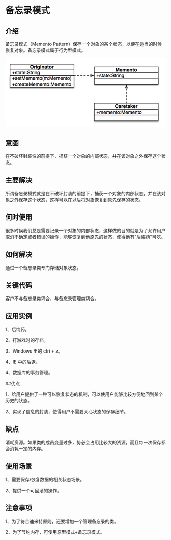 # 备忘录模式

## 介绍

备忘录模式（Memento Pattern）保存一个对象的某个状态，以便在适当的时候恢复对象。备忘录模式属于行为型模式。

![备忘录模式.png](备忘录模式.png)

## 意图

在不破坏封装性的前提下，捕获一个对象的内部状态，并在该对象之外保存这个状态。

## 主要解决

所谓备忘录模式就是在不破坏封装的前提下，捕获一个对象的内部状态，并在该对象之外保存这个状态，这样可以在以后将对象恢复到原先保存的状态。

## 何时使用

很多时候我们总是需要记录一个对象的内部状态，这样做的目的就是为了允许用户取消不确定或者错误的操作，能够恢复到他原先的状态，使得他有"后悔药"可吃。

## 如何解决

通过一个备忘录类专门存储对象状态。

## 关键代码

客户不与备忘录类耦合，与备忘录管理类耦合。

## 应用实例

1、后悔药。 

2、打游戏时的存档。 

3、Windows 里的 ctri + z。 

4、IE 中的后退。 

4、数据库的事务管理。

##优点 

1、给用户提供了一种可以恢复状态的机制，可以使用户能够比较方便地回到某个历史的状态。 

2、实现了信息的封装，使得用户不需要关心状态的保存细节。

## 缺点

消耗资源。如果类的成员变量过多，势必会占用比较大的资源，而且每一次保存都会消耗一定的内存。

## 使用场景

1、需要保存/恢复数据的相关状态场景。 

2、提供一个可回滚的操作。

## 注意事项

1、为了符合迪米特原则，还要增加一个管理备忘录的类。 

2、为了节约内存，可使用原型模式+备忘录模式。